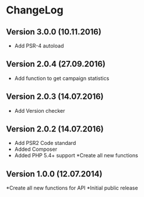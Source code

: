 # ChangeLog


## Version 3.0.0 (10.11.2016)
* Add PSR-4 autoload

## Version 2.0.4 (27.09.2016)
* Add function to get campaign statistics

## Version 2.0.3 (14.07.2016)
* Add Version checker

## Version 2.0.2 (14.07.2016)
* Add PSR2 Code standard
* Added Composer
* Added PHP 5.4+ support
*Create all new functions

## Version 1.0.0 (12.07.2014)
*Create all new functions for API
*Initial public release

